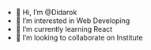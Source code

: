 - 👋 Hi, I’m @Didarok
- 👀 I’m interested in Web Developing
- 🌱 I’m currently learning React
- 💞️ I’m looking to collaborate on Institute 

